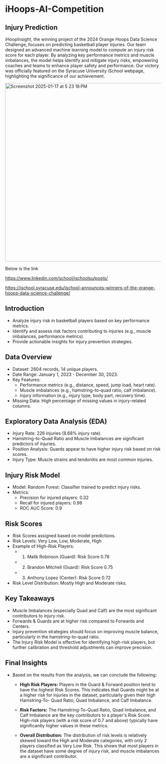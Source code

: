 # iHoops-AI-Competition

## Injury Prediction

iHoopInsight, the winning project of the 2024 Orange Hoops Data Science Challenge, focuses on predicting basketball player injuries. Our team designed an advanced machine learning model to compute an injury risk score for each player. By analyzing key performance metrics and muscle imbalances, the model helps identify and mitigate injury risks, empowering coaches and teams to enhance player safety and performance. Our victory was officially featured on the Syracuse University iSchool webpage, highlighting the significance of our achievement.

<img width="577" alt="Screenshot 2025-01-17 at 5 23 18 PM" src="https://github.com/user-attachments/assets/822cfb2c-aa2c-4569-851f-bc88af7f81f7" />

Below is the link 

https://www.linkedin.com/school/ischoolsu/posts/

https://ischool.syracuse.edu/ischool-announces-winners-of-the-orange-hoops-data-science-challenge/

## Introduction

  * Analyze injury risk in basketball players based on key
    performance metrics.
  * Identify and assess risk factors contributing to injuries (e.g.,
    muscle imbalances, performance metrics).
  * Provide actionable insights for injury prevention strategies.
    
## Data Overview

  * Dataset: 2604 records, 14 unique players.
  * Date Range: January 1, 2023 - December 30, 2023.
  * Key Features:
      * Performance metrics (e.g., distance, speed, jump load, heart rate).
      * Muscle imbalances (e.g., hamstring-to-quad ratio, calf imbalance).
      * Injury information (e.g., injury type, body part, recovery time).
  * Missing Data: High percentage of missing values in injury-related columns.

## Exploratory Data Analysis (EDA)

  * Injury Rate: 226 injuries (8.68% injury rate).
  * Hamstring-to-Quad Ratio and Muscle Imbalances are
    significant predictors of injuries.
  * Position Analysis: Guards appear to have higher injury risk
    based on risk scores.
  * Injury Type: Muscle strains and tendonitis are most
    common injuries.

## Injury Risk Model
  
  * Model: Random Forest: Classifier trained to predict injury risks.
  * Metrics:
      * Precision for injured players: 0.32
      * Recall for injured players: 0.98
      * ROC AUC Score: 0.9

## Risk Scores

* Risk Scores assigned based on model predictions.
* Risk Levels: Very Low, Low, Moderate, High
* Example of High-Risk Players:
    * 1. Malik Robinson (Guard): Risk Score 0.76
    * 2. Brandon Mitchell (Guard): Risk Score 0.75
    * 3. Anthony Lopez (Center): Risk Score 0.72
* Risk Level Distribution: Mostly High and Moderate risks.

## Key Takeaways

* Muscle Imbalances (especially Quad and Calf) are the most significant contributors
  to injury risk.
* Forwards & Guards are at higher risk compared to Forwards and Centers.
* Injury prevention strategies should focus on improving muscle balance, particularly
  in the hamstring-to-quad ratio.
* The Injury Risk Model is effective for identifying high-risk players, but further
  calibration and threshold adjustments can improve precision.

## Final Insights

* Based on the results from the analysis, we can conclude the following:
    * **High Risk Players:** Players in the Guard & Forward position tend to have
       the highest Risk Scores. This indicates that Guards might be at a higher
       risk for injuries in the dataset, particularly given their high Hamstring-To-
       Quad Ratio, Quad Imbalance, and Calf Imbalance.
      
    * **Risk Factors:** The Hamstring-To-Quad Ratio, Quad Imbalance, and Calf
      Imbalance are the key contributors to a player's Risk Score. High-risk
      players (with a risk score of 0.7 and above) typically have significantly
      higher values in these metrics.

    * **Overall Distribution:** The distribution of risk levels is relatively skewed
      toward the High and Moderate categories, with only 2 players classified
      as Very Low Risk. This shows that most players in the dataset have some
      degree of injury risk, and muscle imbalances are a significant contributor.
